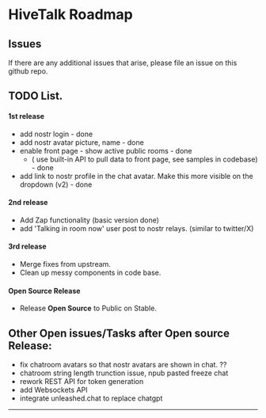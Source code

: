 # HiveTalk Roadmap

## Issues
If there are any additional issues that arise, please file an issue on this github repo.


## TODO List. 

#### 1st release

-   add nostr login - done
-   add nostr avatar picture, name - done
-   enable front page - show active public rooms - done
    - ( use built-in API to pull data to front page, see samples in codebase) - done
-   add link to nostr profile in the chat avatar.  Make this more visible on the dropdown (v2) - done

#### 2nd release

-   Add Zap functionality (basic version done) 
-   add 'Talking in room now' user post to nostr relays. (similar to twitter/X)

#### 3rd release

-   Merge fixes from upstream.
-   Clean up messy components in code base.

#### Open Source Release
-   Release **Open Source** to Public on Stable.


## Other Open issues/Tasks after Open source Release:
- fix chatroom avatars so that nostr avatars are shown in chat. ??
- chatroom string length trunction issue, npub pasted freeze chat
- rework REST API for token generation
- add Websockets API
- integrate unleashed.chat to replace chatgpt


<hr>
